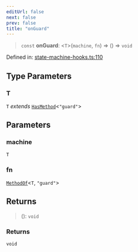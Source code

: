 ```yaml
---
editUrl: false
next: false
prev: false
title: "onGuard"
---
```


> `const` **onGuard**: \<`T`\>(`machine`, `fn`) => () => `void`

Defined in: [state-machine-hooks.ts:110](https://github.com/WinstonFassett/matchina/blob/2d22b2187dda803854f54b63fe09d04bd833387d/src/state-machine-hooks.ts#L110)

## Type Parameters

### T

`T` *extends* [`HasMethod`](/docs/src/content/docs/reference/type-aliases/hasmethod/)\<`"guard"`\>

## Parameters

### machine

`T`

### fn

[`MethodOf`](/docs/src/content/docs/reference/type-aliases/methodof/)\<`T`, `"guard"`\>

## Returns

> (): `void`

### Returns

`void`
